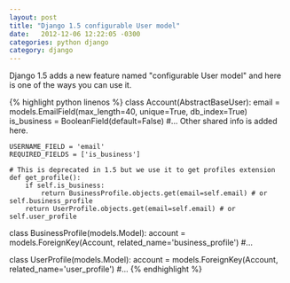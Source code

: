 ```yaml
---
layout: post
title: "Django 1.5 configurable User model"
date:   2012-12-06 12:22:05 -0300
categories: python django
category: django
---
```


Django 1.5 adds a new feature named "configurable User model" and here is one
of the ways you can use it.

{% highlight python linenos %}
class Account(AbstractBaseUser):
    email = models.EmailField(max_length=40, unique=True, db_index=True)
    is_business = BooleanField(default=False)
    #... Other shared info is added here.

    USERNAME_FIELD = 'email'
    REQUIRED_FIELDS = ['is_business']

    # This is deprecated in 1.5 but we use it to get profiles extension
    def get_profile():
        if self.is_business:
            return BusinessProfile.objects.get(email=self.email) # or self.business_profile
        return UserProfile.objects.get(email=self.email) # or self.user_profile


class BusinessProfile(models.Model):
    account = models.ForeignKey(Account, related_name='business_profile')
    #...


class UserProfile(models.Model):
    account = models.ForeignKey(Account, related_name='user_profile')
    #...
{% endhighlight %}